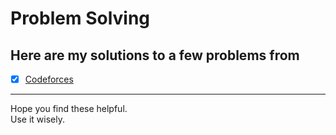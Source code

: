 # Problem Solving
## Here are my solutions to a few problems from

- [x] [Codeforces](https://codeforces.com/)</br>
---
Hope you find these helpful.</br>
Use it wisely.
